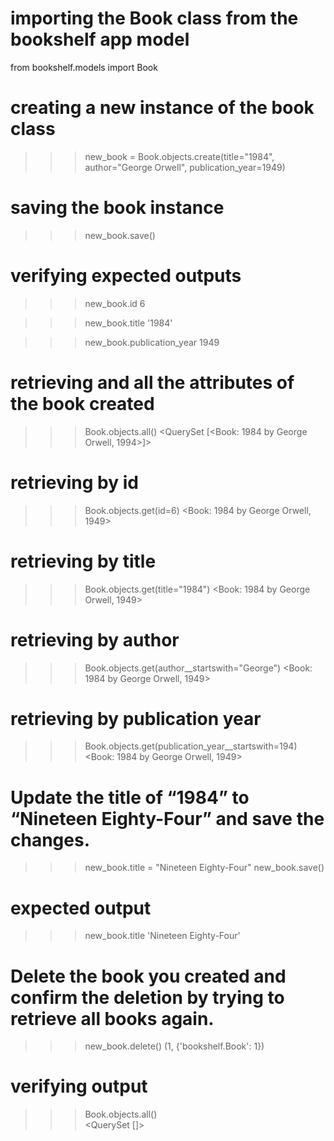 # importing the Book class from the bookshelf app model
from bookshelf.models import Book

# creating a new instance of the book class
>>> new_book = Book.objects.create(title="1984", author="George Orwell", publication_year=1949)

# saving the book instance
>>> new_book.save()

# verifying expected outputs
>>> new_book.id
6

>>> new_book.title
'1984'

>>> new_book.publication_year
1949


# retrieving and all the attributes of the book created
>>> Book.objects.all()
<QuerySet [<Book:  1984 by George Orwell, 1994>]>

# retrieving by id 
>>> Book.objects.get(id=6) 
<Book:  1984 by George Orwell, 1949>

# retrieving by title 
>>> Book.objects.get(title="1984")
<Book:  1984 by George Orwell, 1949>

# retrieving by author 
>>> Book.objects.get(author__startswith="George")
<Book:  1984 by George Orwell, 1949>

# retrieving by publication year 
>>> Book.objects.get(publication_year__startswith=194)      
<Book:  1984 by George Orwell, 1949>



# Update the title of “1984” to “Nineteen Eighty-Four” and save the changes.

>>> new_book.title = "Nineteen Eighty-Four"
>>> new_book.save()

# expected output
>>> new_book.title
'Nineteen Eighty-Four'


# Delete the book you created and confirm the deletion by trying to retrieve all books again.
>>> new_book.delete()
(1, {'bookshelf.Book': 1})

# verifying output
>>> Book.objects.all()  
<QuerySet []>